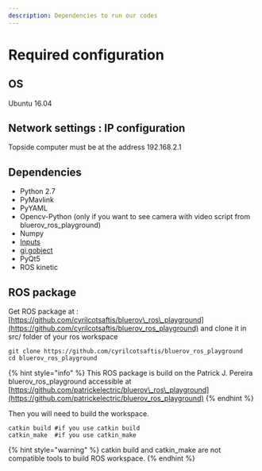 ```yaml
---
description: Dependencies to run our codes
---
```


# Required configuration

## OS

Ubuntu 16.04

## Network settings : IP configuration

Topside computer must be at the address 192.168.2.1

## Dependencies

* Python 2.7
* PyMavlink
* PyYAML
* Opencv-Python \(only if you want to see camera with video script from bluerov\_ros\_playground\)
* Numpy
* [Inputs](https://github.com/zeth/inputs) 
* [gi,gobject](https://wiki.ubuntu.com/Novacut/GStreamer1.0)
* PyQt5
* ROS kinetic

## ROS package

Get ROS package at : [https://github.com/cyrilcotsaftis/bluerov\_ros\_playground](https://github.com/cyrilcotsaftis/bluerov_ros_playground) and clone it in src/ folder of your ros workspace

```text
git clone https://github.com/cyrilcotsaftis/bluerov_ros_playground
cd bluerov_ros_playground
```

{% hint style="info" %}
This ROS package is build on the Patrick J. Pereira bluerov\_ros\_playground accessible at [https://github.com/patrickelectric/bluerov\_ros\_playground](https://github.com/patrickelectric/bluerov_ros_playground) 
{% endhint %}

Then you will need to build the workspace.

```text
catkin build #if you use catkin build
catkin_make  #if you use catkin_make
```

{% hint style="warning" %}
catkin build and catkin\_make are not compatible tools to build ROS workspace.
{% endhint %}

